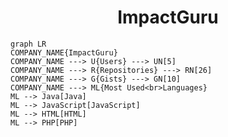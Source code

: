 <h1 align="center">ImpactGuru</h1>

```mermaid
graph LR
COMPANY_NAME{ImpactGuru}
COMPANY_NAME ---> U{Users} ---> UN[5]
COMPANY_NAME ---> R{Repositories} ---> RN[26]
COMPANY_NAME ---> G{Gists} ---> GN[10]
COMPANY_NAME ---> ML{Most Used<br>Languages}
ML --> Java[Java]
ML --> JavaScript[JavaScript]
ML --> HTML[HTML]
ML --> PHP[PHP]
```
